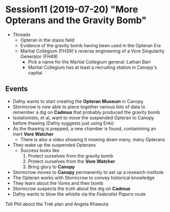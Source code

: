 # Session11 (2019-07-20) "More Opterans and the Gravity Bomb"
- Threads
  - Opteran in the stasis field
  - Evidence of the gravity bomb having been used in the Opteran Era
  - Martial Collegium (FH39)'s reverse engineering of a Vore Singularity Generator (FH49)
    - Pick a name for the Martial Collegium general: Lathan Barr
    - Martial Collegium has at least a recruiting station in Canopy's capital

## Events
- Dafny wants to start creating the **Opteran Museum** in Canopy
- Stormcrow is now able to piece together various bits of data to remember a dig on **Cadmus** that probably produced the gravity bomb
- Isolationists, et al, want to move the suspended Opteran to Canopy before thawing (Dafny suggests just using Enki)
- As the thawing is prepped, a new chamber is found, containining an inert **Vore Watcher**
  - There is also a video showing it mowing down many, many Opterans
- They wake up the suspended Opterans
  - Success looks like
    1. Protect ourselves from the gravity bomb
    2. Protect ourselves from the **Vore Watcher**
    3. Bring glory to **Canopy**
- Stormcrow moves to **Canopy** permanently to set up a research institute
- The Opteran works with Stormcrow to convey historical knowledge
- They learn about the Vores and their bomb
- Stormcrow suspects the truth about the dig on **Cadmus**
- Dafny wants to blow the whistle via the _Federalist Papers_ route

Tell Phil about the Trek plan and Angela Khawuta
